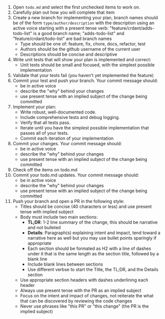 1. Open `todo.md` and select the first unchecked items to work on.
2. Carefully plan out how you will complete that item
3. Create a new branch for implementing your plan, branch names should be of
   the form `type/author/description` with the description using an active
   voice starting with a present tense verb: "feature/crdant/adds-todo-list"
   is a good branch name; "adds-todo-list" and "feature/crdant/todo-list" are
   bad branch names
    - Type should be one of: feature, fix, chore, docs, refactor, test
    - Authors should be the github username of the current user
    - Descriptions should be concise and descriptive
4. Write unit tests that will show your plan is implemented and correct:
    - Unit tests should be small and focused, with the simplest possible
      implementation
5. Validate that your tests fail (you haven't yet implemented the feature)
6. Commit your test and push your branch. Your commit message should:
    - be in active voice
    - describe the "why" behind your changes
    - use present tense with an implied subject of the change being committed
7. Implement your plan:
    - Write robust, well-documented code.
    - Include comprehensive tests and debug logging.
    - Verify that all tests pass.
    - Iterate until you have the simplest possible implementation that passes
      all of your tests.
    - Commit each iteration of your implementation
8. Commit your changes. Your commit message should:
    - be in active voice
    - describe the "why" behind your changes
    - use present tense with an implied subject of the change being committed
9. Check off the items on todo.md
10. Commit your todo.md updates. Your commit message should:
    - be in active voice
    - describe the "why" behind your changes
    - use present tense with an implied subject of the change being committed
11. Push your branch and open a PR in the following style:
    - Titles should be concise (40 characters or less) and use present tense
      with implied subject
    - Body must include two main sections:
      - **TL;DR**: 1-2 line summary of the change, this should be narrative
        and not bulleted
      - **Details**: Paragraph(s) explaining intent and impact, tend toward a
        narrative here as well but you may use bullet points sparingly if
        appropriate
      - Each section should be formated as H2 with a line of dashes under it
        that is the same length as the section title, followed by a blank line
      - Include blank lines between sections
      - Use different verbse to start the Title, the TL;DR, and the Details
        section
    - Use appropriate section headers with dashes underlining each header
    - Always use present tense with the PR as an implied subject
    - Focus on the intent and impact of changes, not reiterate the what that
      can be discovered by reviewing the code changes
    - Never use phrases like "this PR" or "this change" (the PR is the implied
      subject)
